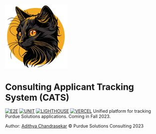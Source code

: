 <img src="public/black_cat.png" alt="black cat" width="200"/>

# Consulting Applicant Tracking System (CATS) 
[![E2E](https://github.com/Purdue-Solutions/CATS/actions/workflows/main.yml/badge.svg)](https://github.com/Purdue-Solutions/CATS/actions/workflows/main.yml) 
[![UNIT](https://github.com/Purdue-Solutions/CATS/actions/workflows/component.yml/badge.svg)](https://github.com/Purdue-Solutions/CATS/actions/workflows/component.yml) 
[![LIGHTHOUSE](https://github.com/Purdue-Solutions/CATS/actions/workflows/lighthouse.yml/badge.svg)](https://github.com/Purdue-Solutions/CATS/actions/workflows/lighthouse.yml) 
[![VERCEL](https://img.shields.io/github/deployments/Purdue-Solutions/CATS/production?logo=vercel&label=Vercel)](https://cats.purduesolutions.org)
Unified platform for tracking Purdue Solutions applications. Coming in Fall 2023.

Author: [Adithya Chandrasekar](https://github.com/adithyachan)
© Purdue Solutions Consulting 2023


